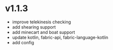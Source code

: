 # v1.1.3
- improve telekinesis checking
- add shearing support
- add minecart and boat support
- update kotlin, fabric-api, fabric-language-kotlin
- add config
